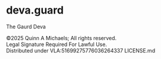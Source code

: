# deva.guard
The Gaurd Deva


©2025 Quinn A Michaels; All rights reserved.  
Legal Signature Required For Lawful Use.  
Distributed under VLA:51699275776036264337 LICENSE.md
